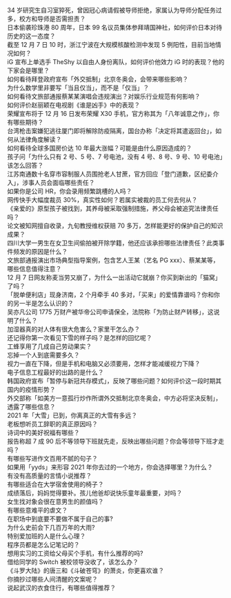 34 岁研究生自习室猝死，曾因冠心病请假被导师拒绝，家属认为导师分配任务过多，校方和导师是否需担责？  
日本偷袭珍珠港 80 周年，日本 99 名议员集体参拜靖国神社，如何评价日本对待历史的这一态度？  
截至 12 月 7 日 10 时，浙江宁波在大规模核酸检测中发现 5 例阳性，目前当地情况如何？  
iG 宣布上单选手 TheShy 以自由人身份离队，如何评价他效力 iG 时的表现？他的下家会是哪里？  
如何看待拜登政府宣布「外交抵制」北京冬奥会，会带来哪些影响？  
为什么数学里非要写「当且仅当」，而不是「仅当」？  
如何看待文旅部通报蔡某某演唱会违规演出？对娱乐行业规范有何影响？  
如何评价赵丽颖在电视剧《谁是凶手》中的表现？  
荣耀宣布将于 12 月 16 日发布荣耀 X30 手机，官方称其为「八年诚意之作」，你有哪些期待？  
台湾枪击案嫌犯逃往厦门即将解除防疫隔离，国台办称「决定将其遣返回台」，如何从法律角度解读？  
如何看待全球多国房价达 10 年最大涨幅？可能是由什么原因造成的？  
孩子问「为什么只有 2 号、5 号、7 号电池，没有 4 号、8 号、9 号、10 号电池」该怎么回答？  
江苏南通数十名穿市容制服人员围抢老人甘蔗，官方回应「登门道歉，区纪委介入」，涉事人员会面临哪些责任？  
如果你是公司 HR，你会录用频繁跳槽的人吗？  
网传快手大幅度裁员 30%，真实性如何？若属实被裁的员工何去何从？  
《亲爱的》原型孩子被找到，其养母被采取强制措施，养父母会被追究法律责任吗？  
论文被知网擅自收录，九旬教授维权获赔 70 多万，怎样能更好的保护自己的知识成果？  
四川大学一男生在女卫生间偷拍被开除学籍，他还应该承担哪些法律责任？此类事件频发的原因是什么？  
文旅部通报演出市场典型指导案例，包含艺人王某（艺名 PG xxx）、蔡某某等，哪些信息值得注意？  
12 月 7 日网友称麦当劳又崩了，为什么一出活动它就崩？你买到新出的「猫窝」了吗？  
「脱单便利店」现身济南，2 个月牵手 40 多对，「买来」的爱情靠谱吗？你和你的另一半是怎么认识的？  
吴亦凡公司 1775 万财产被华帝公司申请保全，法院称「为防止财产转移」，这说明了什么？  
加湿器真的对人体有很大危害么？家里干怎么办？  
还记得你第一次看见下雪的样子吗？是怎样的回忆呢？  
工蜂享用了几成自己劳动果实？  
忘掉一个人到底需要多久？  
视力一直在下降，但是手机和电脑又必须要用，怎样才能减缓视力下降？  
电子信息工程最好的出路的是什么？  
韩国政府宣布「暂停与新冠共存模式」，反映了哪些问题？如何评价这一段时期其国内的疫情形势？  
外交部称「如美方一意孤行炒作所谓外交抵制北京冬奥会，中方必将坚决反制」，透露了哪些信息？  
2021 年「大雪」已到，你离真正的大雪有多远？  
老板想听员工辞职的真正原因吗？  
诗词中的美好祝福有哪些？  
报告称超 7 成 90 后不等领导下班就先走，反映出哪些问题？你会等领导下班才走吗？  
有哪些写进作文百用不腻的句子？  
如果用「yyds」来形容 2021 年你去过的一个地方，你会选择哪里？为什么？  
有没有高质量的言情小说推荐？  
有哪些适合在大学宿舍使用的椅子？  
成绩落后，妈妈觉得要补。孩儿他爸却说快乐童年最重要，对吗？  
女生找对象会很在意男生的颜值吗？  
有哪些意难平的虐文？  
在职场中到底要不要做不属于自己的事?  
为什么史前会下几百万年的大雨?  
特别爱加班的人是什么心理？  
程序员都是怎么记笔记的？  
想用实习的工资给父母买个手机，有什么推荐的吗?  
借给同学的 Switch 被校领导没收了，该怎么办？  
《斗罗大陆》的唐三和《斗破苍穹》的萧炎，你更喜欢谁？  
你摘抄过哪些人间清醒的文案呢？  
说起武汉的衣食住行，有哪些值得推荐？  
